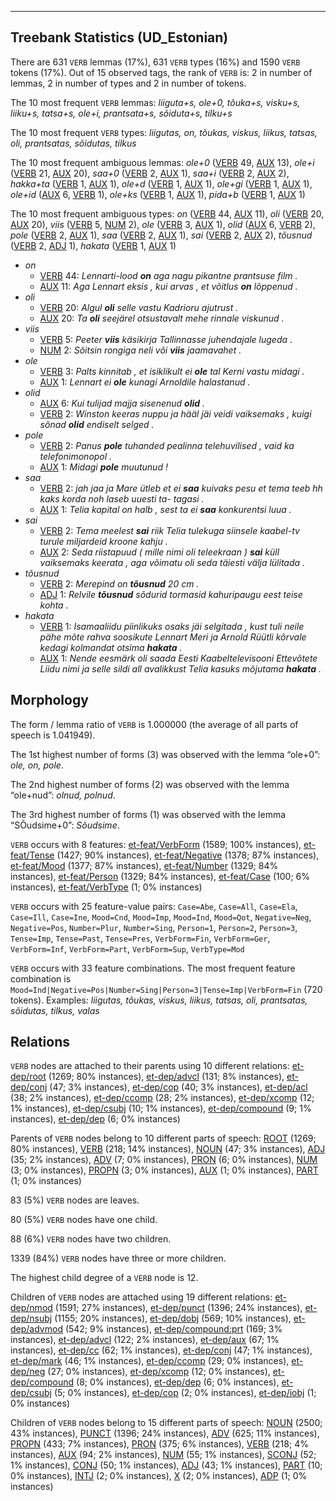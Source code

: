 

--------------------------------------------------------------------------------

## Treebank Statistics (UD_Estonian)

There are 631 `VERB` lemmas (17%), 631 `VERB` types (16%) and 1590 `VERB` tokens (17%).
Out of 15 observed tags, the rank of `VERB` is: 2 in number of lemmas, 2 in number of types and 2 in number of tokens.

The 10 most frequent `VERB` lemmas: <em>liiguta+s, ole+0, tõuka+s, visku+s, liiku+s, tatsa+s, ole+i, prantsata+s, sõiduta+s, tilku+s</em>

The 10 most frequent `VERB` types:  <em>liigutas, on, tõukas, viskus, liikus, tatsas, oli, prantsatas, sõidutas, tilkus</em>

The 10 most frequent ambiguous lemmas: <em>ole+0</em> ([VERB]() 49, [AUX]() 13), <em>ole+i</em> ([VERB]() 21, [AUX]() 20), <em>saa+0</em> ([VERB]() 2, [AUX]() 1), <em>saa+i</em> ([VERB]() 2, [AUX]() 2), <em>hakka+ta</em> ([VERB]() 1, [AUX]() 1), <em>ole+d</em> ([VERB]() 1, [AUX]() 1), <em>ole+gi</em> ([VERB]() 1, [AUX]() 1), <em>ole+id</em> ([AUX]() 6, [VERB]() 1), <em>ole+ks</em> ([VERB]() 1, [AUX]() 1), <em>pida+b</em> ([VERB]() 1, [AUX]() 1)

The 10 most frequent ambiguous types:  <em>on</em> ([VERB]() 44, [AUX]() 11), <em>oli</em> ([VERB]() 20, [AUX]() 20), <em>viis</em> ([VERB]() 5, [NUM]() 2), <em>ole</em> ([VERB]() 3, [AUX]() 1), <em>olid</em> ([AUX]() 6, [VERB]() 2), <em>pole</em> ([VERB]() 2, [AUX]() 1), <em>saa</em> ([VERB]() 2, [AUX]() 1), <em>sai</em> ([VERB]() 2, [AUX]() 2), <em>tõusnud</em> ([VERB]() 2, [ADJ]() 1), <em>hakata</em> ([VERB]() 1, [AUX]() 1)


* <em>on</em>
  * [VERB]() 44: <em>Lennarti-lood <b>on</b> aga nagu pikantne prantsuse film .</em>
  * [AUX]() 11: <em>Aga Lennart eksis , kui arvas , et võitlus <b>on</b> lõppenud .</em>
* <em>oli</em>
  * [VERB]() 20: <em>Algul <b>oli</b> selle vastu Kadrioru ajutrust .</em>
  * [AUX]() 20: <em>Ta <b>oli</b> seejärel otsustavalt mehe rinnale viskunud .</em>
* <em>viis</em>
  * [VERB]() 5: <em>Peeter <b>viis</b> käsikirja Tallinnasse juhendajale lugeda .</em>
  * [NUM]() 2: <em>Sõitsin rongiga neli või <b>viis</b> jaamavahet .</em>
* <em>ole</em>
  * [VERB]() 3: <em>Palts kinnitab , et isiklikult ei <b>ole</b> tal Kerni vastu midagi .</em>
  * [AUX]() 1: <em>Lennart ei <b>ole</b> kunagi Arnoldile halastanud .</em>
* <em>olid</em>
  * [AUX]() 6: <em>Kui tulijad majja sisenenud <b>olid</b> .</em>
  * [VERB]() 2: <em>Winston keeras nuppu ja hääl jäi veidi vaiksemaks , kuigi sõnad <b>olid</b> endiselt selged .</em>
* <em>pole</em>
  * [VERB]() 2: <em>Panus <b>pole</b> tuhanded pealinna telehuvilised , vaid ka telefonimonopol .</em>
  * [AUX]() 1: <em>Midagi <b>pole</b> muutunud !</em>
* <em>saa</em>
  * [VERB]() 2: <em>jah jaa ja Mare ütleb et ei <b>saa</b> kuivaks pesu et tema teeb hh kaks korda noh laseb uuesti ta- tagasi .</em>
  * [AUX]() 1: <em>Telia kapital on halb , sest ta ei <b>saa</b> konkurentsi luua .</em>
* <em>sai</em>
  * [VERB]() 2: <em>Tema meelest <b>sai</b> riik Telia tulekuga siinsele kaabel-tv turule miljardeid kroone kahju .</em>
  * [AUX]() 2: <em>Seda riistapuud ( mille nimi oli teleekraan ) <b>sai</b> küll vaiksemaks keerata , aga võimatu oli seda täiesti välja lülitada .</em>
* <em>tõusnud</em>
  * [VERB]() 2: <em>Merepind on <b>tõusnud</b> 20 cm .</em>
  * [ADJ]() 1: <em>Relvile <b>tõusnud</b> sõdurid tormasid kahuripaugu eest teise kohta .</em>
* <em>hakata</em>
  * [VERB]() 1: <em>Isamaaliidu piinlikuks osaks jäi selgitada , kust tuli neile pähe mõte rahva soosikute Lennart Meri ja Arnold Rüütli kõrvale kedagi kolmandat otsima <b>hakata</b> .</em>
  * [AUX]() 1: <em>Nende eesmärk oli saada Eesti Kaabeltelevisooni Ettevõtete Liidu nimi ja selle sildi all avalikkust Telia kasuks mõjutama <b>hakata</b> .</em>

## Morphology

The form / lemma ratio of `VERB` is 1.000000 (the average of all parts of speech is 1.041949).

The 1st highest number of forms (3) was observed with the lemma “ole+0”: <em>ole, on, pole</em>.

The 2nd highest number of forms (2) was observed with the lemma “ole+nud”: <em>olnud, polnud</em>.

The 3rd highest number of forms (1) was observed with the lemma “SÕudsime+0”: <em>Sõudsime</em>.

`VERB` occurs with 8 features: [et-feat/VerbForm]() (1589; 100% instances), [et-feat/Tense]() (1427; 90% instances), [et-feat/Negative]() (1378; 87% instances), [et-feat/Mood]() (1377; 87% instances), [et-feat/Number]() (1329; 84% instances), [et-feat/Person]() (1329; 84% instances), [et-feat/Case]() (100; 6% instances), [et-feat/VerbType]() (1; 0% instances)

`VERB` occurs with 25 feature-value pairs: `Case=Abe`, `Case=All`, `Case=Ela`, `Case=Ill`, `Case=Ine`, `Mood=Cnd`, `Mood=Imp`, `Mood=Ind`, `Mood=Qot`, `Negative=Neg`, `Negative=Pos`, `Number=Plur`, `Number=Sing`, `Person=1`, `Person=2`, `Person=3`, `Tense=Imp`, `Tense=Past`, `Tense=Pres`, `VerbForm=Fin`, `VerbForm=Ger`, `VerbForm=Inf`, `VerbForm=Part`, `VerbForm=Sup`, `VerbType=Mod`

`VERB` occurs with 33 feature combinations.
The most frequent feature combination is `Mood=Ind|Negative=Pos|Number=Sing|Person=3|Tense=Imp|VerbForm=Fin` (720 tokens).
Examples: <em>liigutas, tõukas, viskus, liikus, tatsas, oli, prantsatas, sõidutas, tilkus, valas</em>


## Relations

`VERB` nodes are attached to their parents using 10 different relations: [et-dep/root]() (1269; 80% instances), [et-dep/advcl]() (131; 8% instances), [et-dep/conj]() (47; 3% instances), [et-dep/cop]() (40; 3% instances), [et-dep/acl]() (38; 2% instances), [et-dep/ccomp]() (28; 2% instances), [et-dep/xcomp]() (12; 1% instances), [et-dep/csubj]() (10; 1% instances), [et-dep/compound]() (9; 1% instances), [et-dep/dep]() (6; 0% instances)

Parents of `VERB` nodes belong to 10 different parts of speech: [ROOT]() (1269; 80% instances), [VERB]() (218; 14% instances), [NOUN]() (47; 3% instances), [ADJ]() (35; 2% instances), [ADV]() (7; 0% instances), [PRON]() (6; 0% instances), [NUM]() (3; 0% instances), [PROPN]() (3; 0% instances), [AUX]() (1; 0% instances), [PART]() (1; 0% instances)

83 (5%) `VERB` nodes are leaves.

80 (5%) `VERB` nodes have one child.

88 (6%) `VERB` nodes have two children.

1339 (84%) `VERB` nodes have three or more children.

The highest child degree of a `VERB` node is 12.

Children of `VERB` nodes are attached using 19 different relations: [et-dep/nmod]() (1591; 27% instances), [et-dep/punct]() (1396; 24% instances), [et-dep/nsubj]() (1155; 20% instances), [et-dep/dobj]() (569; 10% instances), [et-dep/advmod]() (542; 9% instances), [et-dep/compound:prt]() (169; 3% instances), [et-dep/advcl]() (122; 2% instances), [et-dep/aux]() (67; 1% instances), [et-dep/cc]() (62; 1% instances), [et-dep/conj]() (47; 1% instances), [et-dep/mark]() (46; 1% instances), [et-dep/ccomp]() (29; 0% instances), [et-dep/neg]() (27; 0% instances), [et-dep/xcomp]() (12; 0% instances), [et-dep/compound]() (8; 0% instances), [et-dep/dep]() (6; 0% instances), [et-dep/csubj]() (5; 0% instances), [et-dep/cop]() (2; 0% instances), [et-dep/iobj]() (1; 0% instances)

Children of `VERB` nodes belong to 15 different parts of speech: [NOUN]() (2500; 43% instances), [PUNCT]() (1396; 24% instances), [ADV]() (625; 11% instances), [PROPN]() (433; 7% instances), [PRON]() (375; 6% instances), [VERB]() (218; 4% instances), [AUX]() (94; 2% instances), [NUM]() (55; 1% instances), [SCONJ]() (52; 1% instances), [CONJ]() (50; 1% instances), [ADJ]() (43; 1% instances), [PART]() (10; 0% instances), [INTJ]() (2; 0% instances), [X]() (2; 0% instances), [ADP]() (1; 0% instances)

